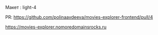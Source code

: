 Макет : light-4

PR:
https://github.com/polinaavdeeva/movies-explorer-frontend/pull/4

https://movies-explorer.nomoredomainsrocks.ru
